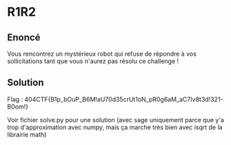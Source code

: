 # R1R2

## Enoncé

Vous rencontrez un mystérieux robot qui refuse de répondre à vos sollicitations tant que vous n'aurez pas résolu ce challenge !

## Solution

Flag : 404CTF{B1p_bOuP_B6M!aU70d35crUt1oN_pR0g6aM_aC7Iv8t3d!321-B0om!}

Voir fichier solve.py pour une solution (avec sage uniquement parce que y'a trop d'approximation avec numpy, mais ça marche très bien avec isqrt de la librairie math)
